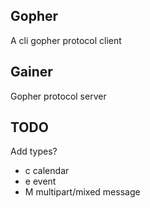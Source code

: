 
## Gopher

A cli gopher protocol client

## Gainer

Gopher protocol server

## TODO

Add types?
* c calendar
* e event
* M multipart/mixed message

